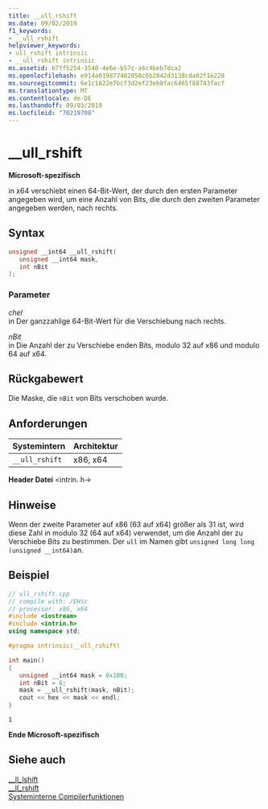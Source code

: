 ```yaml
---
title: __ull_rshift
ms.date: 09/02/2019
f1_keywords:
- __ull_rshift
helpviewer_keywords:
- ull_rshift intrinsic
- __ull_rshift intrinsic
ms.assetid: b7ff5254-3540-4e6e-b57c-a6c4beb7dca2
ms.openlocfilehash: e914a019877482058c6b2842d3138cda02f1e228
ms.sourcegitcommit: 6e1c1822e7bcf3d2ef23eb8fac6465f88743facf
ms.translationtype: MT
ms.contentlocale: de-DE
ms.lasthandoff: 09/03/2019
ms.locfileid: "70219708"
---
```

# <a name="__ull_rshift"></a>__ull_rshift

**Microsoft-spezifisch**

in x64 verschiebt einen 64-Bit-Wert, der durch den ersten Parameter angegeben wird, um eine Anzahl von Bits, die durch den zweiten Parameter angegeben werden, nach rechts.

## <a name="syntax"></a>Syntax

```C
unsigned __int64 __ull_rshift(
   unsigned __int64 mask, 
   int nBit
);
```

### <a name="parameters"></a>Parameter

*chel*\
in Der ganzzahlige 64-Bit-Wert für die Verschiebung nach rechts.

*nBit*\
in Die Anzahl der zu Verschiebe enden Bits, modulo 32 auf x86 und modulo 64 auf x64.

## <a name="return-value"></a>Rückgabewert

Die Maske, die `nBit` von Bits verschoben wurde.

## <a name="requirements"></a>Anforderungen

|Systemintern|Architektur|
|---------------|------------------|
|`__ull_rshift`|x86, x64|

**Header Datei** \<intrin. h->

## <a name="remarks"></a>Hinweise

Wenn der zweite Parameter auf x86 (63 auf x64) größer als 31 ist, wird diese Zahl in modulo 32 (64 auf x64) verwendet, um die Anzahl der zu Verschiebe Bits zu bestimmen. Der `ull` im Namen gibt `unsigned long long (unsigned __int64)`an.

## <a name="example"></a>Beispiel

```cpp
// ull_rshift.cpp
// compile with: /EHsc
// processor: x86, x64
#include <iostream>
#include <intrin.h>
using namespace std;

#pragma intrinsic(__ull_rshift)

int main()
{
   unsigned __int64 mask = 0x100;
   int nBit = 8;
   mask = __ull_rshift(mask, nBit);
   cout << hex << mask << endl;
}
```

```Output
1
```

**Ende Microsoft-spezifisch**

## <a name="see-also"></a>Siehe auch

[__ll_lshift](../intrinsics/ll-lshift.md)\
[__ll_rshift](../intrinsics/ll-rshift.md)\
[Systeminterne Compilerfunktionen](../intrinsics/compiler-intrinsics.md)
